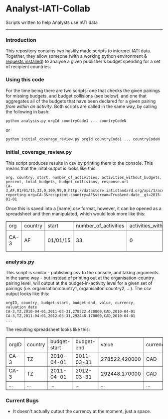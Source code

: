 # Analyst-IATI-Collab
Scripts written to help Analysts use IATI data

--------------------
### Introduction
This repository contains two hastily made scripts to interpret IATI data. Together, they allow someone (with a working python environment & [requests installed](http://www.python-requests.org/en/latest/)) to analyse a given publisher's budget spending for a set of recipient countries.

### Using this code
For the time being there are two scripts: one that checks the given pairings for missing budgets, and budget collisions (see below), and one that aggregates all of the budgets that have been declared for a given pairing _from within an activity_.
Both scripts are called in the same way, by calling the following in bash:
```bash
python analysis.py orgId countryCode1 ... countryCodeN
```
or
```bash
python initial_coverage_review.py orgId countryCode1 ... countryCodeN
```

### initial_coverage_review.py
This script produces results in csv by printing them to the console. This means that the inital output is looks like this:
```csv
org, country, start, number_of_activities, activities_without_budgets, percent, total_budgets, budget_collisions, response.url
CA-3,AF,01/01/15,33,0,100,99,0,http://datastore.iatistandard.org/api/1/access/activity.xml?reporting-org=CA-3&recipient-country=AF&stream=True&end-date__gt=2015-01-01
```
Once this is saved into a [name].csv format, however, it can be opened as a spreadsheet and then manipulated, which would look more like this:
<table border="1">
<tbody><tr><td>org</td>
<td> country</td>
<td> start</td>
<td> number_of_activities</td>
<td> activities_without_budgets</td>
<td> percent</td>
<td> total_budgets</td>
<td> budget_collisions</td>
<td> response.url</td>
</tr>
<tr><td>CA-3</td>
<td>AF</td>
<td>01/01/15</td>
<td>33</td>
<td>0</td>
<td>100</td>
<td>99</td>
<td>0</td>
<td>http://datastore.iatistandard.org/api/1/access/activity.xml?reporting-org=CA-3&amp;recipient-country=AF&amp;stream=True&amp;end-date__gt=2015-01-01</td>
</tr>
</tbody></table>

### analysis.py
This script is similar - publishing csv to the console, and taking arguments in the same way - but instead of printing out at the organisation-country pairing level, will output at the budget-in-activity level for a given set of pairings (i.e. organisation:country1, organisaiton:country2, ...).
The csv output looks like this:
```csv
orgID, country, budget-start, budget-end, value, currency, valuation_date
CA-3,TZ,2010-04-01,2011-03-31,278522.420000,CAD,2010-04-01
CA-3,TZ,2011-04-01,2012-03-31,292448.170000,CAD,2010-04-01
...
```
The resulting spreadsheet looks like this:
<table border="1">
<tbody><tr><td>orgID</td>
<td> country</td>
<td> budget-start</td>
<td> budget-end</td>
<td> value</td>
<td> currency</td>
<td> valuation_date</td>
</tr>
<tr><td>CA-3</td>
<td>TZ</td>
<td>2010-04-01</td>
<td>2011-03-31</td>
<td>278522.420000</td>
<td>CAD</td>
<td> 2010-04-01</td>
</tr>
<tr><td>CA-3</td>
<td>TZ</td>
<td>2011-04-01</td>
<td>2012-03-31</td>
<td>292448.170000</td>
<td>CAD</td>
<td> 2010-04-01</td>
</tr>
<tr><td>...</td>
<td>...</td>
<td>...</td>
<td>...</td>
<td>...</td>
<td>...</td>
<td>...</td>
</tr>
</tbody></table>

### Current Bugs
* It doesn't actually output the currency at the moment, just a space.
